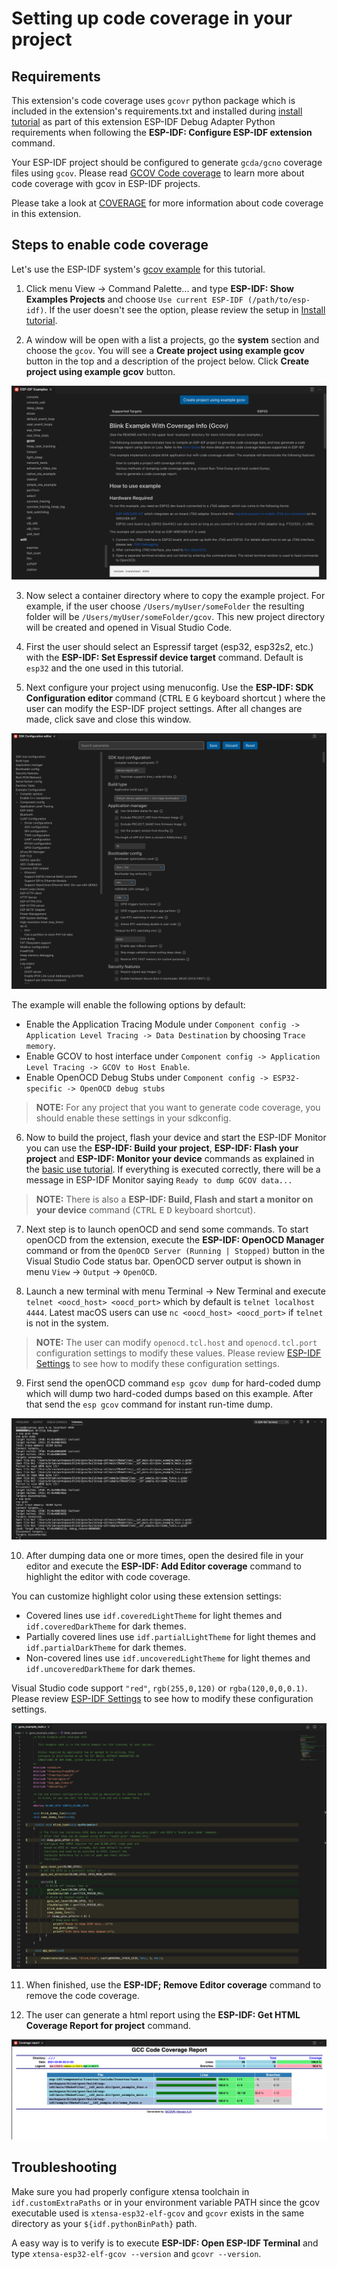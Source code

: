 # Setting up code coverage in your project

## Requirements

This extension's code coverage uses `gcovr` python package which is included in the extension's requirements.txt and installed during [install tutorial](./install.md) as part of this extension ESP-IDF Debug Adapter Python requirements when following the **ESP-IDF: Configure ESP-IDF extension** command.

Your ESP-IDF project should be configured to generate `gcda/gcno` coverage files using `gcov`. Please read [GCOV Code coverage](https://docs.espressif.com/projects/esp-idf/en/latest/esp32/api-guides/app_trace.html#gcov-source-code-coverage) to learn more about code coverage with gcov in ESP-IDF projects.

Please take a look at [COVERAGE](../COVERAGE.md) for more information about code coverage in this extension.

## Steps to enable code coverage

Let's use the ESP-IDF system's [gcov example](https://github.com/espressif/esp-idf/tree/master/examples/system/gcov) for this tutorial.

1. Click menu View -> Command Palette... and type **ESP-IDF: Show Examples Projects** and choose `Use current ESP-IDF (/path/to/esp-idf)`. If the user doesn't see the option, please review the setup in [Install tutorial](./install.md).

2. A window will be open with a list a projects, go the **system** section and choose the `gcov`. You will see a **Create project using example gcov** button in the top and a description of the project below. Click **Create project using example gcov** button.

<p align="center">
  <img src="../../media/tutorials/coverage/gcov_example.png" alt="GCov example">
</p>

3. Now select a container directory where to copy the example project. For example, if the user choose `/Users/myUser/someFolder` the resulting folder will be `/Users/myUser/someFolder/gcov`. This new project directory will be created and opened in Visual Studio Code.

4. First the user should select an Espressif target (esp32, esp32s2, etc.) with the **ESP-IDF: Set Espressif device target** command. Default is `esp32` and the one used in this tutorial.

5. Next configure your project using menuconfig. Use the **ESP-IDF: SDK Configuration editor** command (<kbd>CTRL</kbd> <kbd>E</kbd> <kbd>G</kbd> keyboard shortcut ) where the user can modify the ESP-IDF project settings. After all changes are made, click save and close this window.

<p align="center">
  <img src="../../media/tutorials/basic_use/gui_menuconfig.png" alt="GUI Menuconfig">
</p>

The example will enable the following options by default:

- Enable the Application Tracing Module under `Component config -> Application Level Tracing -> Data Destination` by choosing `Trace memory`.
- Enable GCOV to host interface under `Component config -> Application Level Tracing -> GCOV to Host Enable`.
- Enable OpenOCD Debug Stubs under `Component config -> ESP32-specific -> OpenOCD debug stubs`

> **NOTE:** For any project that you want to generate code coverage, you should enable these settings in your sdkconfig.

6. Now to build the project, flash your device and start the ESP-IDF Monitor you can use the **ESP-IDF: Build your project**, **ESP-IDF: Flash your project** and **ESP-IDF: Monitor your device** commands as explained in the [basic use tutorial](./basic_use.md). If everything is executed correctly, there will be a message in ESP-IDF Monitor saying `Ready to dump GCOV data...`

> **NOTE:** There is also a **ESP-IDF: Build, Flash and start a monitor on your device** command (<kbd>CTRL</kbd> <kbd>E</kbd> <kbd>D</kbd> keyboard shortcut).

7. Next step is to launch openOCD and send some commands. To start openOCD from the extension, execute the **ESP-IDF: OpenOCD Manager** command or from the `OpenOCD Server (Running | Stopped)` button in the Visual Studio Code status bar. OpenOCD server output is shown in menu `View` -> `Output` -> `OpenOCD`.

8. Launch a new terminal with menu Terminal -> New Terminal and execute `telnet <oocd_host> <oocd_port>` which by default is `telnet localhost 4444`. Latest macOS users can use `nc <oocd_host> <oocd_port>` if `telnet` is not in the system.

> **NOTE:** The user can modify `openocd.tcl.host` and `openocd.tcl.port` configuration settings to modify these values. Please review [ESP-IDF Settings](../SETTINGS.md) to see how to modify these configuration settings.

9. First send the openOCD command `esp gcov dump` for hard-coded dump which will dump two hard-coded dumps based on this example. After that send the `esp gcov` command for instant run-time dump.

<p align="center">
  <img src="../../media/tutorials/coverage/oocd_cmds.png" alt="OpenOCD Commands">
</p>

10. After dumping data one or more times, open the desired file in your editor and execute the **ESP-IDF: Add Editor coverage** command to highlight the editor with code coverage.

You can customize highlight color using these extension settings:

- Covered lines use `idf.coveredLightTheme` for light themes and `idf.coveredDarkTheme` for dark themes.
- Partially covered lines use `idf.partialLightTheme` for light themes and `idf.partialDarkTheme` for dark themes.
- Non-covered lines use `idf.uncoveredLightTheme` for light themes and `idf.uncoveredDarkTheme` for dark themes.

Visual Studio code support `"red"`, `rgb(255,0,120)` or `rgba(120,0,0,0.1)`.
Please review [ESP-IDF Settings](../SETTINGS.md) to see how to modify these configuration settings.

<p align="center">
  <img src="../../media/tutorials/coverage/editor_coverage.png" alt="Editor coverage">
</p>

11. When finished, use the **ESP-IDF; Remove Editor coverage** command to remove the code coverage.

12. The user can generate a html report using the **ESP-IDF: Get HTML Coverage Report for project** command.

<p align="center">
  <img src="../../media/tutorials/coverage/html_report.png" alt="html report">
</p>

## Troubleshooting

Make sure you had properly configure xtensa toolchain in `idf.customExtraPaths` or in your environment variable PATH since the gcov executable used is `xtensa-esp32-elf-gcov` and `gcovr` exists in the same directory as your `${idf.pythonBinPath}` path.

A easy way is to verify is to execute **ESP-IDF: Open ESP-IDF Terminal** and type `xtensa-esp32-elf-gcov --version` and `gcovr --version`.
